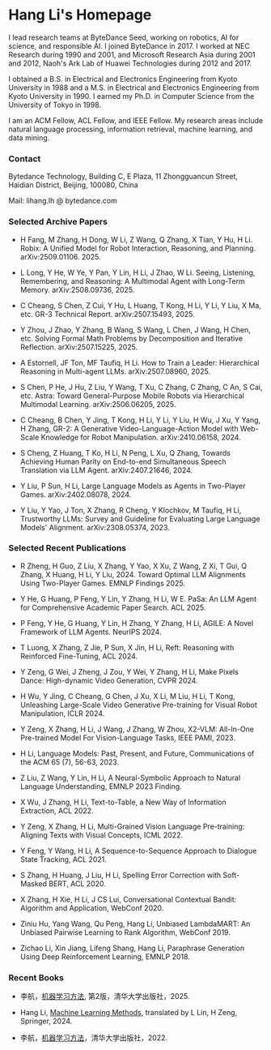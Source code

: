 # Hang Li's Homepage

I lead research teams at ByteDance Seed, working on robotics, AI for science, and responsible AI. I joined ByteDance in 2017. I worked at NEC Research during 1990 and 2001, and Microsoft Research Asia during 2001 and 2012, Naoh's Ark Lab of Huawei Technologies during 2012 and 2017.

I obtained a B.S. in Electrical and Electronics Engineering from Kyoto University in 1988 and a M.S. in Electrical and Electronics Engineering from Kyoto University in 1990. I earned my Ph.D. in Computer Science from the University of Tokyo in 1998.

I am an ACM Fellow, ACL Fellow, and IEEE Fellow. My research areas include natural language processing, information retrieval, machine learning, and data mining.

### Contact

Bytedance Technology,
Building C, E Plaza, 11 Zhongguancun Street, Haidian District, Beijing, 100080, China

Mail: lihang.lh @ bytedance.com

### Selected Archive Papers

* H Fang, M Zhang, H Dong, W Li, Z Wang, Q Zhang, X Tian, Y Hu, H Li. Robix: A Unified Model for Robot Interaction, Reasoning, and Planning. arXiv:2509.01106. 2025.

* L Long, Y He, W Ye, Y Pan, Y Lin, H Li, J Zhao, W Li. Seeing, Listening, Remembering, and Reasoning: A Multimodal Agent with Long-Term Memory. arXiv:2508.09736, 2025.

* C Cheang, S Chen, Z Cui, Y Hu, L Huang, T Kong, H Li, Y Li, Y Liu, X Ma, etc. GR-3 Technical Report. arXiv:2507.15493, 2025.

* Y Zhou, J Zhao, Y Zhang, B  Wang, S Wang, L Chen, J Wang, H Chen, etc. Solving Formal Math Problems by Decomposition and Iterative Reflection. arXiv:2507.15225, 2025.

* A Estornell, JF Ton, MF Taufiq, H Li. How to Train a Leader: Hierarchical Reasoning in Multi-agent LLMs. arXiv:2507.08960, 2025.

* S Chen, P He, J Hu, Z Liu, Y Wang, T Xu, C Zhang, C Zhang, C An, S Cai, etc. Astra: Toward General-Purpose Mobile Robots via Hierarchical Multimodal Learning. arXiv:2506.06205, 2025.

* C Cheang, B Chen, Y Jing, T Kong, H Li, Y Li, Y Liu, H Wu, J Xu, Y Yang, H Zhang, GR-2: A Generative Video-Language-Action Model with Web-Scale Knowledge for Robot Manipulation. arXiv:2410.06158, 2024.

* S Cheng, Z Huang, T Ko, H Li, N Peng, L Xu, Q Zhang, Towards Achieving Human Parity on End-to-end Simultaneous Speech Translation via LLM Agent. arXiv:2407.21646, 2024.
  
* Y Liu, P Sun, H Li, Large Language Models as Agents in Two-Player Games. arXiv:2402.08078, 2024.

* Y Liu, Y Yao, J Ton, X Zhang, R Cheng, Y Klochkov, M Taufiq, H Li, Trustworthy LLMs: Survey and Guideline for Evaluating Large Language Models' Alignment. arXiv:2308.05374, 2023.
 
### Selected Recent Publications

* R Zheng, H Guo, Z Liu, X Zhang, Y Yao, X Xu, Z Wang, Z Xi, T Gui, Q Zhang, X Huang, H Li, Y Liu, 2024. Toward Optimal LLM Alignments Using Two-Player Games. EMNLP Findings 2025.

* Y He, G Huang, P Feng, Y Lin, Y Zhang, H Li, W E. PaSa: An LLM Agent for Comprehensive Academic Paper Search. ACL 2025.

* P Feng, Y He, G Huang, Y Lin, H Zhang, Y Zhang, H Li, AGILE: A Novel Framework of LLM Agents. NeurIPS 2024.

* T Luong, X Zhang, Z Jie, P Sun, X Jin, H Li, Reft: Reasoning with Reinforced Fine-Tuning, ACL 2024.

* Y Zeng, G Wei, J Zheng, J Zou, Y Wei, Y Zhang, H Li, Make Pixels Dance: High-dynamic Video Generation, CVPR 2024.

* H Wu, Y Jing, C Cheang, G Chen, J Xu, X Li, M Liu, H Li, T Kong, Unleashing Large-Scale Video Generative Pre-training for Visual Robot Manipulation, ICLR 2024.

* Y Zeng, X Zhang, H Li, J Wang, J Zhang, W Zhou,  X2-VLM: All-In-One Pre-trained Model For Vision-Language Tasks, IEEE PAMI, 2023.

* H Li, Language Models: Past, Present, and Future, Communications of the ACM 65 (7), 56-63, 2023.

* Z Liu, Z Wang, Y Lin, H Li, A Neural-Symbolic Approach to Natural Language Understanding, EMNLP 2023 Finding.
  
* X Wu, J Zhang, H Li, Text-to-Table, a New Way of Information Extraction, ACL 2022.

* Y Zeng, X Zhang, H Li, Multi-Grained Vision Language Pre-training: Aligning Texts with Visual Concepts, ICML 2022.

* Y Feng, Y Wang, H Li, A Sequence-to-Sequence Approach to Dialogue State Tracking, ACL 2021.

* S Zhang, H Huang, J Liu, H Li, Spelling Error Correction with Soft-Masked BERT, ACL 2020.

* X Zhang, H Xie, H Li, J CS Lui, Conversational Contextual Bandit: Algorithm and Application, WebConf 2020.

* Ziniu Hu, Yang Wang, Qu Peng, Hang Li, Unbiased LambdaMART: An Unbiased Pairwise Learning to Rank Algorithm, WebConf 2019. 

* Zichao Li, Xin Jiang, Lifeng Shang, Hang Li, Paraphrase Generation Using Deep Reinforcement Learning, EMNLP 2018.

### Recent Books

* 李航，[机器学习方法](https://www.tup.tsinghua.edu.cn/booksCenter/book_10948801.html),  第2版，清华大学出版社，2025.

* Hang Li, [Machine Learning Methods](https://link.springer.com/book/10.1007/978-981-99-3917-6), translated by L Lin, H Zeng, Springer, 2024.
  
* 李航，[机器学习方法](http://www.tup.tsinghua.edu.cn/Wap/tsxqy.aspx?id=09353201)，清华大学出版社，2022.
